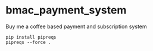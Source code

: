 # bmac_payment_system
Buy me a coffee based payment and subscription system

```commandline
pip install pipreqs
pipreqs --force .
```

